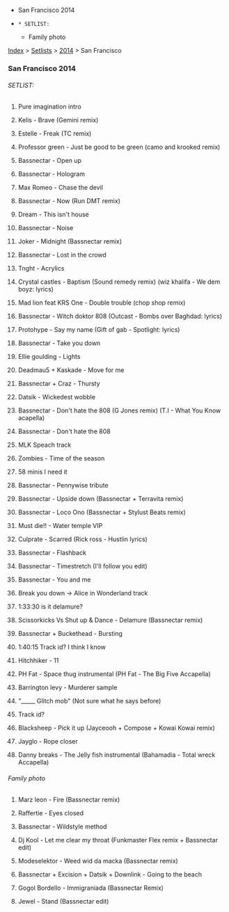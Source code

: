   * San Francisco 2014
  *     * SETLIST:
    * Family photo

[Index](https://www.reddit.com/r/bassnectar/wiki/index) >
[Setlists](https://www.reddit.com/r/bassnectar/wiki/interactive/setlists) >
[2014](https://www.reddit.com/r/bassnectar/wiki/interactive/setlists/2014) >
San Francisco

### San Francisco 2014

###### SETLIST:

  1. Pure imagination intro 

  2. Kelis - Brave (Gemini remix)

  3. Estelle - Freak (TC remix)

  4. Professor green - Just be good to be green (camo and krooked remix)

  5. Bassnectar - Open up 

  6. Bassnectar - Hologram 

  7. Max Romeo - Chase the devil 

  8. Bassnectar - Now (Run DMT remix)

  9. Dream - This isn't house 

  10. Bassnectar - Noise 

  11. Joker - Midnight (Bassnectar remix)

  12. Bassnectar - Lost in the crowd 

  13. Tnght - Acrylics 

  14. Crystal castles - Baptism (Sound remedy remix) (wiz khalifa - We dem boyz: lyrics)

  15. Mad lion feat KRS One - Double trouble (chop shop remix)

  16. Bassnectar - Witch doktor 808 (Outcast - Bombs over Baghdad: lyrics)

  17. Protohype - Say my name (Gift of gab - Spotlight: lyrics)

  18. Bassnectar - Take you down 

  19. Ellie goulding - Lights 

  20. Deadmau5 + Kaskade - Move for me 

  21. Bassnectar + Craz - Thursty 

  22. Datsik - Wickedest wobble 

  23. Bassnectar - Don't hate the 808 (G Jones remix) (T.I - What You Know acapella)

  24. Bassnectar - Don't hate the 808

  25. MLK Speach track 

  26. Zombies - Time of the season 

  27. 58 minis I need it

  28. Bassnectar - Pennywise tribute 

  29. Bassnectar - Upside down (Bassnectar + Terravita remix)

  30. Bassnectar - Loco Ono (Bassnectar + Stylust Beats remix)

  31. Must die!! - Water temple VIP 

  32. Culprate - Scarred (Rick ross - Hustlin lyrics)

  33. Bassnectar - Flashback 

  34. Bassnectar - Timestretch (I'll follow you edit)

  35. Bassnectar - You and me 

  36. Break you down -> Alice in Wonderland track

  37. 1:33:30 is it delamure?

  38. Scissorkicks Vs Shut up & Dance - Delamure (Bassnectar remix)

  39. Bassnectar + Buckethead - Bursting 

  40. 1:40:15 Track id? I think I know

  41. Hitchhiker - 11

  42. PH Fat - Space thug instrumental (PH Fat - The Big Five Accapella)

  43. Barrington levy - Murderer sample

  44. "_____ Glitch mob" (Not sure what he says before)

  45. Track id?

  46. Blacksheep - Pick it up (Jayceooh + Compose + Kowai Kowai remix)

  47. Jayglo - Rope closer 

  48. Danny breaks - The Jelly fish instrumental (Bahamadia - Total wreck Accapella)

###### Family photo

  1. Marz leon - Fire (Bassnectar remix)

  2. Raffertie - Eyes closed 

  3. Bassnectar - Wildstyle method 

  4. Dj Kool - Let me clear my throat (Funkmaster Flex remix + Bassnectar edit)

  5. Modeselektor - Weed wid da macka (Bassnectar remix)

  6. Bassnectar + Excision + Datsik + Downlink - Going to the beach 

  7. Gogol Bordello - Immigraniada (Bassnectar Remix)

  8. Jewel - Stand (Bassnectar edit)

